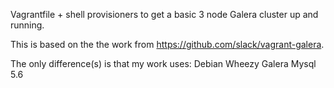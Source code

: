 Vagrantfile + shell provisioners to get a basic 3 node Galera cluster up and running.

This is based on the the work from https://github.com/slack/vagrant-galera.

The only difference(s) is that my work uses: 
Debian Wheezy
Galera Mysql 5.6
